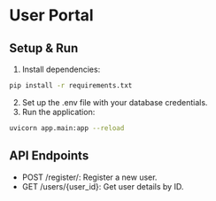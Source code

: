 # User Portal

## Setup & Run

1. Install dependencies:
```bash
pip install -r requirements.txt
```
2. Set up the .env file with your database credentials.
3. Run the application:
```bash
uvicorn app.main:app --reload
```
## API Endpoints

- POST /register/: Register a new user.
- GET /users/{user_id}: Get user details by ID.
